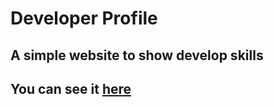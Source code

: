# Developer Profile

## A simple website to show develop skills 

## You can see it [here](https://a-developer-profile.herokuapp.com/)
